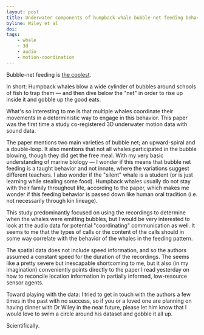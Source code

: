 ```yaml
---
layout: post
title: Underwater components of humpback whale bubble-net feeding behaviour
byline: Wiley et al
doi:
tags:
    - whale
    - 3d
    - audio
    - motion-coordination
---
```


Bubble-net feeding is [the coolest](https://youtu.be/Q8iDcLTD9wQ?t=69).

In short: Humpback whales blow a wide cylinder of bubbles around schools of fish to trap them — and then dive below the "net" in order to rise up inside it and gobble up the good eats.

What's so interesting to me is that multiple whales coordinate their movements in a deterministic way to engage in this behavior. This paper was the first time a study co-registered 3D underwater motion data with sound data.

The paper mentions two main varieties of bubble net; an upward-spiral and a double-loop. It also mentions that not all whales participated in the bubble blowing, though they did get the free meal. With my very basic understanding of marine biology — I wonder if this means that bubble net feeding is a taught behavior and not innate, where the variations suggest different teachers. I also wonder if the "silent" whale is a student (or is just learning while stealing some food). Humpback whales usually do not stay with their family throughout life, according to the paper, which makes me wonder if this feeding behavior is passed down like human oral tradition (i.e. not necessarily through kin lineage).

This study predominantly focused on using the recordings to determine when the whales were emitting bubbles, but I would be very interested to look at the audio data for potential "coordinating" communication as well. It seems to me that the types of calls or the content of the calls should in some way correlate with the behavior of the whales in the feeding pattern.

The spatial data does not include speed information, and so the authors assumed a constant speed for the duration of the recordings. The seems like a pretty severe but inescapable shortcoming to me, but it also (in my imagination) conveniently points directly to the paper I read yesterday on how to reconcile location information in partially informed, low-resource sensor agents.

Toward playing with the data: I tried to get in touch with the authors a few times in the past with no success, so if you or a loved one are planning on having dinner with Dr Wiley in the near future, please let him know that I would love to swim a circle around his dataset and gobble it all up.

Scientifically.
